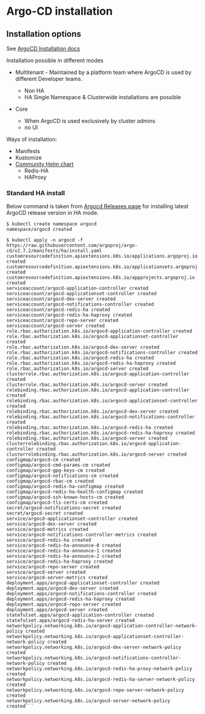 # Argo-CD installation

## Installation options

See [ArgoCD Installation docs](https://argo-cd.readthedocs.io/en/stable/operator-manual/installation/#installation)

Installation possible in different modes
* Multitenant - Maintained by a platform team where ArgoCD is used by different Developer teams.
  * Non HA
  * HA
  Single Namespace & Clusterwide installations are possible

* Core
  * When ArgoCD is used exclusively by cluster admins
  * no UI

Ways of installation:
* Manifests
* Kustomize
* [Community Helm chart](https://github.com/argoproj/argo-helm/tree/main/charts/argo-cd)
  * Redis-HA
  * HAProxy

### 

### Standard HA install

Below command is taken from [Argocd Releases page](https://github.com/argoproj/argo-cd/releases/) for installing latest
ArgoCD release version in HA mode.

```shell 
$ kubectl create namespace argocd
namespace/argocd created

$ kubectl apply -n argocd -f https://raw.githubusercontent.com/argoproj/argo-cd/v2.7.2/manifests/ha/install.yaml
customresourcedefinition.apiextensions.k8s.io/applications.argoproj.io created
customresourcedefinition.apiextensions.k8s.io/applicationsets.argoproj.io created
customresourcedefinition.apiextensions.k8s.io/appprojects.argoproj.io created
serviceaccount/argocd-application-controller created
serviceaccount/argocd-applicationset-controller created
serviceaccount/argocd-dex-server created
serviceaccount/argocd-notifications-controller created
serviceaccount/argocd-redis-ha created
serviceaccount/argocd-redis-ha-haproxy created
serviceaccount/argocd-repo-server created
serviceaccount/argocd-server created
role.rbac.authorization.k8s.io/argocd-application-controller created
role.rbac.authorization.k8s.io/argocd-applicationset-controller created
role.rbac.authorization.k8s.io/argocd-dex-server created
role.rbac.authorization.k8s.io/argocd-notifications-controller created
role.rbac.authorization.k8s.io/argocd-redis-ha created
role.rbac.authorization.k8s.io/argocd-redis-ha-haproxy created
role.rbac.authorization.k8s.io/argocd-server created
clusterrole.rbac.authorization.k8s.io/argocd-application-controller created
clusterrole.rbac.authorization.k8s.io/argocd-server created
rolebinding.rbac.authorization.k8s.io/argocd-application-controller created
rolebinding.rbac.authorization.k8s.io/argocd-applicationset-controller created
rolebinding.rbac.authorization.k8s.io/argocd-dex-server created
rolebinding.rbac.authorization.k8s.io/argocd-notifications-controller created
rolebinding.rbac.authorization.k8s.io/argocd-redis-ha created
rolebinding.rbac.authorization.k8s.io/argocd-redis-ha-haproxy created
rolebinding.rbac.authorization.k8s.io/argocd-server created
clusterrolebinding.rbac.authorization.k8s.io/argocd-application-controller created
clusterrolebinding.rbac.authorization.k8s.io/argocd-server created
configmap/argocd-cm created
configmap/argocd-cmd-params-cm created
configmap/argocd-gpg-keys-cm created
configmap/argocd-notifications-cm created
configmap/argocd-rbac-cm created
configmap/argocd-redis-ha-configmap created
configmap/argocd-redis-ha-health-configmap created
configmap/argocd-ssh-known-hosts-cm created
configmap/argocd-tls-certs-cm created
secret/argocd-notifications-secret created
secret/argocd-secret created
service/argocd-applicationset-controller created
service/argocd-dex-server created
service/argocd-metrics created
service/argocd-notifications-controller-metrics created
service/argocd-redis-ha created
service/argocd-redis-ha-announce-0 created
service/argocd-redis-ha-announce-1 created
service/argocd-redis-ha-announce-2 created
service/argocd-redis-ha-haproxy created
service/argocd-repo-server created
service/argocd-server created
service/argocd-server-metrics created
deployment.apps/argocd-applicationset-controller created
deployment.apps/argocd-dex-server created
deployment.apps/argocd-notifications-controller created
deployment.apps/argocd-redis-ha-haproxy created
deployment.apps/argocd-repo-server created
deployment.apps/argocd-server created
statefulset.apps/argocd-application-controller created
statefulset.apps/argocd-redis-ha-server created
networkpolicy.networking.k8s.io/argocd-application-controller-network-policy created
networkpolicy.networking.k8s.io/argocd-applicationset-controller-network-policy created
networkpolicy.networking.k8s.io/argocd-dex-server-network-policy created
networkpolicy.networking.k8s.io/argocd-notifications-controller-network-policy created
networkpolicy.networking.k8s.io/argocd-redis-ha-proxy-network-policy created
networkpolicy.networking.k8s.io/argocd-redis-ha-server-network-policy created
networkpolicy.networking.k8s.io/argocd-repo-server-network-policy created
networkpolicy.networking.k8s.io/argocd-server-network-policy created```
